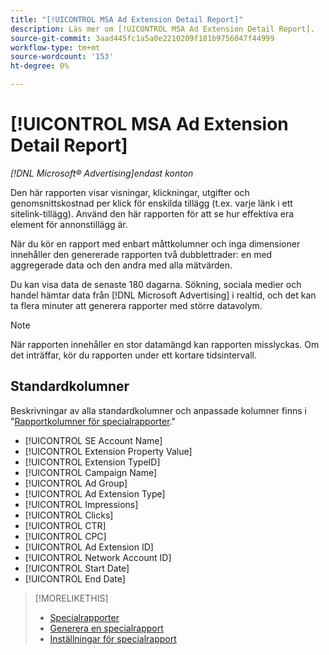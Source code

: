 ```yaml
---
title: "[!UICONTROL MSA Ad Extension Detail Report]"
description: Läs mer om [!UICONTROL MSA Ad Extension Detail Report].
source-git-commit: 3aad445fc1a5a0e2210209f181b9756047f44999
workflow-type: tm+mt
source-wordcount: '153'
ht-degree: 0%

---
```


# [!UICONTROL MSA Ad Extension Detail Report]

*[!DNL Microsoft® Advertising]endast konton*

Den här rapporten visar visningar, klickningar, utgifter och genomsnittskostnad per klick för enskilda tillägg (t.ex. varje länk i ett sitelink-tillägg). Använd den här rapporten för att se hur effektiva era element för annonstillägg är.

När du kör en rapport med enbart måttkolumner och inga dimensioner innehåller den genererade rapporten två dubblettrader: en med aggregerade data och den andra med alla mätvärden.<!-- all metrics? -->

Du kan visa data de senaste 180 dagarna. Sökning, sociala medier och handel hämtar data från [!DNL Microsoft Advertising] i realtid, och det kan ta flera minuter att generera rapporter med större datavolym.

>[!NOTE]
>
>När rapporten innehåller en stor datamängd kan rapporten misslyckas. Om det inträffar, kör du rapporten under ett kortare tidsintervall.

## Standardkolumner

Beskrivningar av alla standardkolumner och anpassade kolumner finns i &quot;[Rapportkolumner för specialrapporter](specialty-report-columns.md).&quot;

* [!UICONTROL SE Account Name]
* [!UICONTROL Extension Property Value]
* [!UICONTROL Extension TypeID]
* [!UICONTROL Campaign Name]
* [!UICONTROL Ad Group]
* [!UICONTROL Ad Extension Type]
* [!UICONTROL Impressions]
* [!UICONTROL Clicks]
* [!UICONTROL CTR]
* [!UICONTROL CPC]
* [!UICONTROL Ad Extension ID]
* [!UICONTROL Network Account ID]
* [!UICONTROL Start Date]
* [!UICONTROL End Date]

>[!MORELIKETHIS]
>
>* [Specialrapporter](specialty-report-about.md)
>* [Generera en specialrapport](specialty-report-generate.md)
>* [Inställningar för specialrapport](specialty-report-settings.md)
